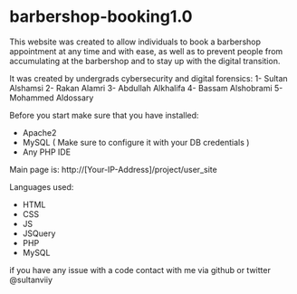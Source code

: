 # barbershop-booking1.0
This website was created to allow individuals to book a barbershop appointment at any time and with ease, as well as to prevent people from accumulating at the barbershop and to stay up with the digital transition.

It was created by undergrads cybersecurity and digital forensics:
1- Sultan Alshamsi
2- Rakan Alamri
3- Abdullah Alkhalifa
4- Bassam Alshobrami
5- Mohammed Aldossary




Before you start make sure that you have installed:
- Apache2
- MySQL ( Make sure to configure it with your DB credentials )
- Any PHP IDE

Main page is:
http://[Your-IP-Address]/project/user_site

Languages used:
- HTML
- CSS
- JS
- JSQuery
- PHP
- MySQL


if you have any issue with a code contact with me via github or twitter @sultanviiy

